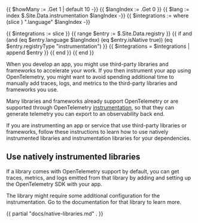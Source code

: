 <!-- prettier-ignore -->
{{ $howMany := .Get 1 | default 10 -}}
{{ $langIndex := .Get 0 }}
{{ $lang := index $.Site.Data.instrumentation $langIndex -}}
{{ $integrations := where (slice ) ".language" $langIndex -}}

{{ $integrations := slice }} {{ range $entry := $.Site.Data.registry }}
{{ if and (and (eq $entry.language $langIndex) (eq $entry.isNative true)) (eq $entry.registryType "instrumentation") }}
{{ $integrations = $integrations | append $entry }} {{ end }} {{ end }}

When you develop an app, you might use third-party libraries and frameworks to
accelerate your work. If you then instrument your app using OpenTelemetry, you
might want to avoid spending additional time to manually add traces, logs, and
metrics to the third-party libraries and frameworks you use.

Many libraries and frameworks already support OpenTelemetry or are supported
through OpenTelemetry
[instrumentation](/docs/concepts/instrumentation/libraries/), so that they can
generate telemetry you can export to an observability back end.

If you are instrumenting an app or service that use third-party libraries or
frameworks, follow these instructions to learn how to use natively instrumented
libraries and instrumentation libraries for your dependencies.

## Use natively instrumented libraries

If a library comes with OpenTelemetry support by default, you can get traces,
metrics, and logs emitted from that library by adding and setting up the
OpenTelemetry SDK with your app.

The library might require some additional configuration for the instrumentation.
Go to the documentation for that library to learn more.

{{ partial "docs/native-libraries.md" . }}
